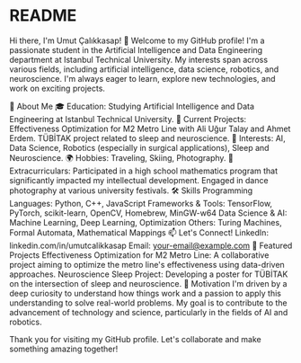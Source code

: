 # README


Hi there, I'm Umut Çalıkkasap! 👋
Welcome to my GitHub profile! I'm a passionate student in the Artificial Intelligence and Data Engineering department at Istanbul Technical University. My interests span across various fields, including artificial intelligence, data science, robotics, and neuroscience. I'm always eager to learn, explore new technologies, and work on exciting projects.

🚀 About Me
🎓 Education: Studying Artificial Intelligence and Data Engineering at Istanbul Technical University.
🔬 Current Projects:
Effectiveness Optimization for M2 Metro Line with Ali Uğur Talay and Ahmet Erdem.
TÜBİTAK project related to sleep and neuroscience.
🤖 Interests: AI, Data Science, Robotics (especially in surgical applications), Sleep and Neuroscience.
🌍 Hobbies: Traveling, Skiing, Photography.
🏫 Extracurriculars:
Participated in a high school mathematics program that significantly impacted my intellectual development.
Engaged in dance photography at various university festivals.
🛠️ Skills
Programming Languages: Python, C++, JavaScript
Frameworks & Tools: TensorFlow, PyTorch, scikit-learn, OpenCV, Homebrew, MinGW-w64
Data Science & AI: Machine Learning, Deep Learning, Optimization
Others: Turing Machines, Formal Automata, Mathematical Mappings
📫 Let's Connect!
LinkedIn: linkedin.com/in/umutcalikkasap
Email: your-email@example.com
🌟 Featured Projects
Effectiveness Optimization for M2 Metro Line: A collaborative project aiming to optimize the metro line's effectiveness using data-driven approaches.
Neuroscience Sleep Project: Developing a poster for TÜBİTAK on the intersection of sleep and neuroscience.
📜 Motivation
I'm driven by a deep curiosity to understand how things work and a passion to apply this understanding to solve real-world problems. My goal is to contribute to the advancement of technology and science, particularly in the fields of AI and robotics.

Thank you for visiting my GitHub profile. Let's collaborate and make something amazing together!
